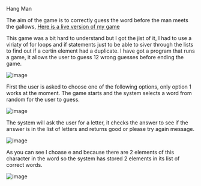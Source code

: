 Hang Man

The aim of the game is to correctly guess the word before the man meets the gallows, 
<a href = "https://graham-25-hang-man.herokuapp.com/">Here is a live version of my game</a>  


This game was a bit hard to understand but I got the jist of it, I had to use a viriaty of for loops and if statements just to be able to siver through the lists to find out if a certin element had a duplicate.  I have got a program that runs a game, it allows the user to guess 12 wrong guesses before ending the game.


![image](https://user-images.githubusercontent.com/106487436/218684791-041d2e86-aa16-468d-a234-6b2b42d90784.png)

First the user is asked to choose one of the following options, only option 1 works at the moment.  The game starts and the system selects a word from random for the user to guess.

![image](https://user-images.githubusercontent.com/106487436/218988731-1a7a1f5a-3fcc-4f52-bebf-c5cf03b33b4c.png)

The system will ask the user for a letter, it checks the answer to see if the answer is in the list of letters and returns good or please try again message.  

![image](https://user-images.githubusercontent.com/106487436/218989641-436c291d-bc98-40da-9dda-8970533fb7d3.png)

As you can see I choase e and because there are 2 elements of this character in the word so the system has stored 2 elements in its list of correct words.  

![image](https://user-images.githubusercontent.com/106487436/218992229-84665b41-42ee-4033-9582-5f818ee9705c.png)


